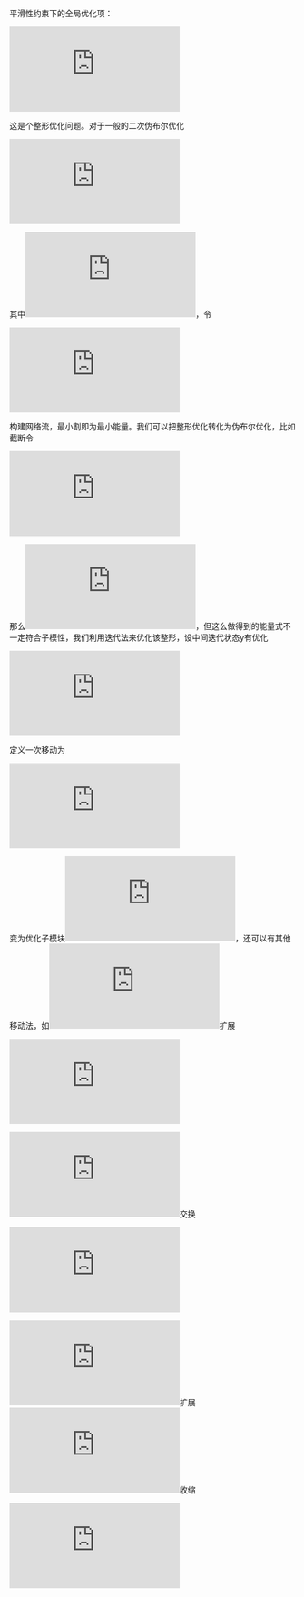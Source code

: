 平滑性约束下的全局优化项：

![formula](https://latex.codecogs.com/gif.latex?E%28d%29%3D%5Csum_%7Bp%5Cin%20V%7DU_p%28d_p%29&plus;%5Csum_%7B%28p%2Cq%29%5Cin%20%5Cepsilon%7D%20B_%7Bpq%7D%28d_p%2Cd_q%29)

这是个整形优化问题。对于一般的二次伪布尔优化

![formula](https://latex.codecogs.com/gif.latex?E%28x%29%3D%5Csum%20E%28x_i%29%20&plus;%20%5Csum%20E%28x_i%2Cx_j%29%3D%5Csum%20a_i%20x_i%20&plus;%20%5Csum%20b_%7Bij%7Dx_ix_j%3D%5Csum_%7Bi%5Cin%20P%7Dp_ix_i-%5Csum_%7Bi%5Cin%20N%7Dp_i%5Coverline%7Bx%7D_i-%5Csum%20b_%7Bij%7Dx_i%5Coverline%7Bx%7D_j)

其中![formula](https://latex.codecogs.com/gif.latex?x%5Cin%20%5C%7B0%2C1%5C%7D%2C%5Coverline%7Bx%7D%3D1-x%2CP%3D%5C%7Bi%7Cp_i%3E0%5C%7D%2CN%3D%5C%7Bi%7Cp_i%5Cle%200%5C%7D)，令

![formula](https://latex.codecogs.com/gif.latex?%5Cepsilon%3D%5C%7B%28s%2Cx_i%3B-p_i%29%7Ci%5Cin%20N%5C%7D%5Ccup%20%5C%7B%28x_i%2Ct%3Bp_i%29%7Ci%5Cin%20P%5C%7D%20%5Ccup%20%5C%7B%28x_i%2Cx_j%3B-b_%7Bij%7D%29%5C%7D)

构建网络流，最小割即为最小能量。我们可以把整形优化转化为伪布尔优化，比如截断令

![formula](https://latex.codecogs.com/gif.latex?d%5EK%3D%20%5Cbegin%7Bequation%7D%20%5Cbegin%7Bcases%7D%200%2Cd%3CK%5C%5C%201%2Cd%5Cge%20K%20%5Cend%7Bcases%7D%20%5Cend%7Bequation%7D)

那么![formula](https://latex.codecogs.com/gif.latex?d%3D%5Csum%20d%5Ei)，但这么做得到的能量式不一定符合子模性，我们利用迭代法来优化该整形，设中间迭代状态y有优化

![formula](https://latex.codecogs.com/gif.latex?E%28y%29%3D%5Csum%20E%28y_i%29&plus;%20%5Csum%20E%28y_i%2Cy_j%29)

定义一次移动为

![formula](https://latex.codecogs.com/gif.latex?y_i%3D%20%5Cbegin%7Bequation%7D%20%5Cbegin%7Bcases%7D%20%5Calpha%2Ci%3D%3Dj%5C%5C%20x_i%2Cotherwise%20%5Cend%7Bcases%7D%20%5Cend%7Bequation%7D)

变为优化子模块![formula](https://latex.codecogs.com/gif.latex?E%28y_i%7Cx_%7BD-i%7D%29)，还可以有其他移动法，如![formula](https://latex.codecogs.com/gif.latex?%5Calpha)扩展

![formula](https://latex.codecogs.com/gif.latex?y_i%3D%20%5Cbegin%7Bequation%7D%20%5Cbegin%7Bcases%7D%20%5Calpha%2Cx_i%3D%3D%5Calpha%20%5C%5C%20x_i/%5Calpha%2Cotherwise%20%5Cend%7Bcases%7D%20%5Cend%7Bequation%7D)

![formula](https://latex.codecogs.com/gif.latex?%5Calpha%5Cbeta)交换

![formula](https://latex.codecogs.com/gif.latex?y_i%3D%20%5Cbegin%7Bequation%7D%20%5Cbegin%7Bcases%7D%20%5Calpha/%5Cbeta%2Cx_i%3D%3D%5Cbeta/%5Calpha%20%5C%5C%20x_i%2Cotherwise%20%5Cend%7Bcases%7D%20%5Cend%7Bequation%7D)

![formula](https://latex.codecogs.com/gif.latex?%5Calpha)扩展![formula](https://latex.codecogs.com/gif.latex?%5Cbeta)收缩

![formula](https://latex.codecogs.com/gif.latex?y_i%3D%20%5Cbegin%7Bequation%7D%20%5Cbegin%7Bcases%7D%20%5Calpha/%5Cbeta%2Cx_i%3D%3D%5Calpha%20%5C%5C%20%5Calpha/x_i%2Cotherwise%20%5Cend%7Bcases%7D%20%5Cend%7Bequation%7D)
